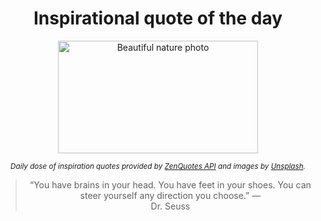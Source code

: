 
<div align="center">

# Inspirational quote of the day

<img src="./data/photo.jpeg" alt="Beautiful nature photo" width="320" height="180">

<sub><i>Daily dose of inspiration quotes provided by [ZenQuotes API](https://zenquotes.io/) and images by [Unsplash](https://unsplash.com/).</i></sub>


<blockquote>&ldquo;You have brains in your head. You have feet in your shoes. You can steer yourself any direction you choose.&rdquo; &mdash; <footer>Dr. Seuss</footer></blockquote>

</div>
